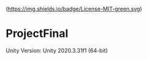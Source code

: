 (https://img.shields.io/badge/License-MIT-green.svg)
# ProjectFinal
Unity Version: Unity 2020.3.31f1 (64-bit)
